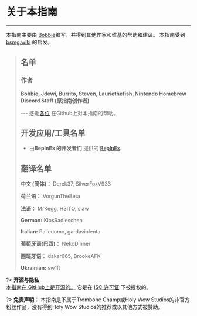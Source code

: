 # 关于本指南
---
本指南主要由 [Bobbie](https://twitter.com/VRBobbie)编写，并得到其他作家和维基的帮助和建议。 本指南受到 [bsmg.wiki](https://bsmg.wiki) 的启发。

> ## 名单
> 
> ### 作者
> 
> **Bobbie, Jdewi, Burrito, Steven, Lauriethefish, Nintendo Homebrew Discord Staff (原指南创作者)**
> 
> --- 感谢[各位](https://github.com/tc-mods/TromboneChampModdingWiki/graphs/contributors) 在Github上对本指南的帮助。
>
> ## 开发应用/工具名单
> 
> - 由**BepInEx 的开发者们** 提供的 [BepInEx](https://github.com/BepInEx/BepInEx).
>
> ## 翻译名单
> 
> **中文 (简体)：** Derek37, SilverFoxV933
> 
> **荷兰语：** VorgunTheBeta
> 
> **法语：** MrKegg, H3ITO, slaw
> 
> **German:** KlosRadieschen
> 
> **Italian:** Palleuomo, gardaviolenta
> 
> **葡萄牙语(巴西)：** NekoDinner
> 
> **西班牙语：** dakar665, BrookeAFK
> 
> **Ukrainian:** sw1ft

?> **开源与隐私**  
[本指南在 GitHub上是开源的。](https://github.com/tc-mods/TromboneChampModdingWiki)  它是在 [ISC 许可证](https://github.com/tc-mods/TromboneChampModdingWiki/blob/master/LICENSE.md) 下被授权的。

?> **免责声明：** 本指南是不属于Trombone Champ或Holy Wow Studios的非官方粉丝作品，没有得到Holy Wow Studios的推荐或以其他方式被赞助。